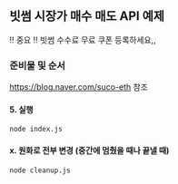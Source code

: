 ## 빗썸 시장가 매수 매도 API 예제

!! 중요 !!
빗썸 수수료 무료 쿠폰 등록하세요,,

### 준비물 및 순서


https://blog.naver.com/suco-eth 참조 


#### 5. 실행

```
node index.js
```

#### x. 원화로 전부 변경 (중간에 멈췄을 때나 끝낼 때)

```
node cleanup.js
```
